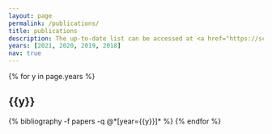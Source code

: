 ```yaml
---
layout: page
permalink: /publications/
title: publications
description: The up-to-date list can be accessed at <a href="https://scholar.google.com/citations?user=tEofsW0AAAAJ">Google Scholar</a>.
years: [2021, 2020, 2019, 2018]
nav: true
---
```


<div class="publications">

{% for y in page.years %}
  <h2 class="year">{{y}}</h2>
  {% bibliography -f papers -q @*[year={{y}}]* %}
{% endfor %}

</div>
